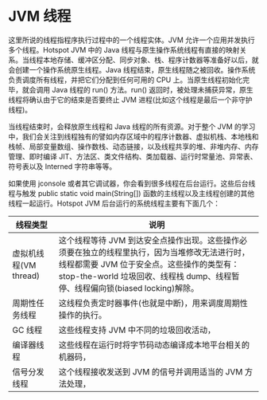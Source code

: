 # JVM 线程

这里所说的线程指程序执行过程中的一个线程实体。JVM 允许一个应用并发执行多个线程。Hotspot JVM 中的 Java 线程与原生操作系统线程有直接的映射关系。当线程本地存储、缓冲区分配、同步对象、栈、程序计数器等准备好以后，就会创建一个操作系统原生线程。Java 线程结束，原生线程随之被回收。操作系统负责调度所有线程，并把它们分配到任何可用的 CPU 上。当原生线程初始化完毕，就会调用 Java 线程的 run() 方法。run() 返回时，被处理未捕获异常，原生线程将确认由于它的结束是否要终止 JVM 进程(比如这个线程是最后一个非守护线程)。

当线程结束时，会释放原生线程和 Java 线程的所有资源。对于整个 JVM 的学习中，我们会关注到线程独有的譬如内存区域中的程序计数器、虚拟机栈、本地栈和栈帧、局部变量数组、操作数栈、动态链接，以及线程共享的堆、非堆内存、内存管理、即时编译 JIT、方法区、类文件结构、类加载器、运行时常量池、异常表、符号表以及 Interned 字符串等等。

如果使用 jconsole 或者其它调试器，你会看到很多线程在后台运行。这些后台线程与触发 public static void main(String[]) 函数的主线程以及主线程创建的其他线程一起运行。Hotspot JVM 后台运行的系统线程主要有下面几个：

| 线程类型              | 说明                                                                                                                                                                                                                         |
| --------------------- | ---------------------------------------------------------------------------------------------------------------------------------------------------------------------------------------------------------------------------- |
| 虚拟机线程(VM thread) | 这个线程等待 JVM 到达安全点操作出现。这些操作必须要在独立的线程里执行，因为当堆修改无法进行时，线程都需要 JVM 位于安全点。这些操作的类型有：stop-the-world 垃圾回收、线程栈 dump、线程暂停、线程偏向锁(biased locking)解除。|
| 周期性任务线程        | 这线程负责定时器事件(也就是中断)，用来调度周期性操作的执行。                                                                                                                                                             |
| GC 线程               | 这些线程支持 JVM 中不同的垃圾回收活动，                                                                                                                                                                                 |
| 编译器线程            | 这些线程在运行时将字节码动态编译成本地平台相关的机器码，                                                                                                                                                                |
| 信号分发线程          | 这个线程接收发送到 JVM 的信号并调用适当的 JVM 方法处理，                                                                                                                                                                |
